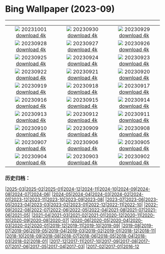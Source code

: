 # Bing Wallpaper (2023-09)
**************
| | | |
| :----: | :----: | :----: |
| ![](https://www.bing.com/th?id=OHR.LakeBledSunrise_IT-IT9781591413_1920x1080.jpg) 20231001 [download 4k](https://www.bing.com/th?id=OHR.LakeBledSunrise_IT-IT9781591413_UHD.jpg) | ![](https://www.bing.com/th?id=OHR.DardagnaWaterfalls_IT-IT7337701837_1920x1080.jpg) 20230930 [download 4k](https://www.bing.com/th?id=OHR.DardagnaWaterfalls_IT-IT7337701837_UHD.jpg) | ![](https://www.bing.com/th?id=OHR.GuiyangMoon_IT-IT0253411061_1920x1080.jpg) 20230929 [download 4k](https://www.bing.com/th?id=OHR.GuiyangMoon_IT-IT0253411061_UHD.jpg) |
| ![](https://www.bing.com/th?id=OHR.MaritimeDay_IT-IT6800320885_1920x1080.jpg) 20230928 [download 4k](https://www.bing.com/th?id=OHR.MaritimeDay_IT-IT6800320885_UHD.jpg) | ![](https://www.bing.com/th?id=OHR.ProseccoHills_IT-IT5807916558_1920x1080.jpg) 20230927 [download 4k](https://www.bing.com/th?id=OHR.ProseccoHills_IT-IT5807916558_UHD.jpg) | ![](https://www.bing.com/th?id=OHR.VeniceSkatePark_IT-IT4628971712_1920x1080.jpg) 20230926 [download 4k](https://www.bing.com/th?id=OHR.VeniceSkatePark_IT-IT4628971712_UHD.jpg) |
| ![](https://www.bing.com/th?id=OHR.GlacierBayOtter_IT-IT3988644980_1920x1080.jpg) 20230925 [download 4k](https://www.bing.com/th?id=OHR.GlacierBayOtter_IT-IT3988644980_UHD.jpg) | ![](https://www.bing.com/th?id=OHR.FraserRiverBC_IT-IT3080206802_1920x1080.jpg) 20230924 [download 4k](https://www.bing.com/th?id=OHR.FraserRiverBC_IT-IT3080206802_UHD.jpg) | ![](https://www.bing.com/th?id=OHR.CottonwoodCanyon_IT-IT2280037969_1920x1080.jpg) 20230923 [download 4k](https://www.bing.com/th?id=OHR.CottonwoodCanyon_IT-IT2280037969_UHD.jpg) |
| ![](https://www.bing.com/th?id=OHR.ShamwariRhino_IT-IT0997464933_1920x1080.jpg) 20230922 [download 4k](https://www.bing.com/th?id=OHR.ShamwariRhino_IT-IT0997464933_UHD.jpg) | ![](https://www.bing.com/th?id=OHR.NobelNorway_IT-IT6268753930_1920x1080.jpg) 20230921 [download 4k](https://www.bing.com/th?id=OHR.NobelNorway_IT-IT6268753930_UHD.jpg) | ![](https://www.bing.com/th?id=OHR.ArkadiaPark_IT-IT5050525140_1920x1080.jpg) 20230920 [download 4k](https://www.bing.com/th?id=OHR.ArkadiaPark_IT-IT5050525140_UHD.jpg) |
| ![](https://www.bing.com/th?id=OHR.SanGennaroMulberry_IT-IT4580164437_1920x1080.jpg) 20230919 [download 4k](https://www.bing.com/th?id=OHR.SanGennaroMulberry_IT-IT4580164437_UHD.jpg) | ![](https://www.bing.com/th?id=OHR.MilkyWayPortugal_IT-IT4456908903_1920x1080.jpg) 20230918 [download 4k](https://www.bing.com/th?id=OHR.MilkyWayPortugal_IT-IT4456908903_UHD.jpg) | ![](https://www.bing.com/th?id=OHR.DolomitesParaglider_IT-IT3096263531_1920x1080.jpg) 20230917 [download 4k](https://www.bing.com/th?id=OHR.DolomitesParaglider_IT-IT3096263531_UHD.jpg) |
| ![](https://www.bing.com/th?id=OHR.SplugenPass_IT-IT3581326681_1920x1080.jpg) 20230916 [download 4k](https://www.bing.com/th?id=OHR.SplugenPass_IT-IT3581326681_UHD.jpg) | ![](https://www.bing.com/th?id=OHR.GlenariffForest_IT-IT2978733344_1920x1080.jpg) 20230915 [download 4k](https://www.bing.com/th?id=OHR.GlenariffForest_IT-IT2978733344_UHD.jpg) | ![](https://www.bing.com/th?id=OHR.MongoliaHorses_IT-IT8693610029_1920x1080.jpg) 20230914 [download 4k](https://www.bing.com/th?id=OHR.MongoliaHorses_IT-IT8693610029_UHD.jpg) |
| ![](https://www.bing.com/th?id=OHR.HemakutaHill_IT-IT1160628582_1920x1080.jpg) 20230913 [download 4k](https://www.bing.com/th?id=OHR.HemakutaHill_IT-IT1160628582_UHD.jpg) | ![](https://www.bing.com/th?id=OHR.NorthSeaStairs_IT-IT7467715287_1920x1080.jpg) 20230912 [download 4k](https://www.bing.com/th?id=OHR.NorthSeaStairs_IT-IT7467715287_UHD.jpg) | ![](https://www.bing.com/th?id=OHR.MarathonMedoc_IT-IT6196597856_1920x1080.jpg) 20230911 [download 4k](https://www.bing.com/th?id=OHR.MarathonMedoc_IT-IT6196597856_UHD.jpg) |
| ![](https://www.bing.com/th?id=OHR.WalrusSvalbard_IT-IT3284663825_1920x1080.jpg) 20230910 [download 4k](https://www.bing.com/th?id=OHR.WalrusSvalbard_IT-IT3284663825_UHD.jpg) | ![](https://www.bing.com/th?id=OHR.AyutthayaTemple_IT-IT2272597242_1920x1080.jpg) 20230909 [download 4k](https://www.bing.com/th?id=OHR.AyutthayaTemple_IT-IT2272597242_UHD.jpg) | ![](https://www.bing.com/th?id=OHR.BathCircus_IT-IT9829288820_1920x1080.jpg) 20230908 [download 4k](https://www.bing.com/th?id=OHR.BathCircus_IT-IT9829288820_UHD.jpg) |
| ![](https://www.bing.com/th?id=OHR.CamelsAbove_IT-IT6972066019_1920x1080.jpg) 20230907 [download 4k](https://www.bing.com/th?id=OHR.CamelsAbove_IT-IT6972066019_UHD.jpg) | ![](https://www.bing.com/th?id=OHR.CreteHarbor_IT-IT6052319754_1920x1080.jpg) 20230906 [download 4k](https://www.bing.com/th?id=OHR.CreteHarbor_IT-IT6052319754_UHD.jpg) | ![](https://www.bing.com/th?id=OHR.MountSegla_IT-IT4869636525_1920x1080.jpg) 20230905 [download 4k](https://www.bing.com/th?id=OHR.MountSegla_IT-IT4869636525_UHD.jpg) |
| ![](https://www.bing.com/th?id=OHR.BourgesMarsh_IT-IT3651136733_1920x1080.jpg) 20230904 [download 4k](https://www.bing.com/th?id=OHR.BourgesMarsh_IT-IT3651136733_UHD.jpg) | ![](https://www.bing.com/th?id=OHR.HistoricalRegatta_IT-IT6174180890_1920x1080.jpg) 20230903 [download 4k](https://www.bing.com/th?id=OHR.HistoricalRegatta_IT-IT6174180890_UHD.jpg) | ![](https://www.bing.com/th?id=OHR.TinyHummer_IT-IT0334846745_1920x1080.jpg) 20230902 [download 4k](https://www.bing.com/th?id=OHR.TinyHummer_IT-IT0334846745_UHD.jpg) |

### 历史归档：

|[2025-03](/../2025-03/2025-03.md)|[2025-02](/../2025-02/2025-02.md)|[2025-01](/../2025-01/2025-01.md)|[2024-12](/../2024-12/2024-12.md)|[2024-11](/../2024-11/2024-11.md)|[2024-10](/../2024-10/2024-10.md)|[2024-09](/../2024-09/2024-09.md)|[2024-08](/../2024-08/2024-08.md)|[2024-07](/../2024-07/2024-07.md)|[2024-06](/../2024-06/2024-06.md)|
|[2024-05](/../2024-05/2024-05.md)|[2024-04](/../2024-04/2024-04.md)|[2024-03](/../2024-03/2024-03.md)|[2024-02](/../2024-02/2024-02.md)|[2024-01](/../2024-01/2024-01.md)|[2023-12](/../2023-12/2023-12.md)|[2023-11](/../2023-11/2023-11.md)|[2023-10](/../2023-10/2023-10.md)|[2023-09](/2023-09.md)|[2023-08](/../2023-08/2023-08.md)|
|[2023-07](/../2023-07/2023-07.md)|[2023-06](/../2023-06/2023-06.md)|[2023-05](/../2023-05/2023-05.md)|[2023-04](/../2023-04/2023-04.md)|[2023-03](/../2023-03/2023-03.md)|[2023-02](/../2023-02/2023-02.md)|[2023-01](/../2023-01/2023-01.md)|[2022-12](/../2022-12/2022-12.md)|[2022-11](/../2022-11/2022-11.md)|[2022-10](/../2022-10/2022-10.md)|
|[2022-09](/../2022-09/2022-09.md)|[2022-08](/../2022-08/2022-08.md)|[2022-07](/../2022-07/2022-07.md)|[2022-06](/../2022-06/2022-06.md)|[2022-05](/../2022-05/2022-05.md)|[2022-04](/../2022-04/2022-04.md)|[2021-08](/../2021-08/2021-08.md)|[2021-07](/../2021-07/2021-07.md)|[2021-06](/../2021-06/2021-06.md)|[2021-05](/../2021-05/2021-05.md)|
|[2021-04](/../2021-04/2021-04.md)|[2021-03](/../2021-03/2021-03.md)|[2021-02](/../2021-02/2021-02.md)|[2021-01](/../2021-01/2021-01.md)|[2020-12](/../2020-12/2020-12.md)|[2020-11](/../2020-11/2020-11.md)|[2020-10](/../2020-10/2020-10.md)|[2020-09](/../2020-09/2020-09.md)|[2020-08](/../2020-08/2020-08.md)|[2020-07](/../2020-07/2020-07.md)|
|[2020-06](/../2020-06/2020-06.md)|[2020-05](/../2020-05/2020-05.md)|[2020-04](/../2020-04/2020-04.md)|[2020-03](/../2020-03/2020-03.md)|[2020-02](/../2020-02/2020-02.md)|[2020-01](/../2020-01/2020-01.md)|[2019-12](/../2019-12/2019-12.md)|[2019-11](/../2019-11/2019-11.md)|[2019-10](/../2019-10/2019-10.md)|[2019-09](/../2019-09/2019-09.md)|
|[2019-08](/../2019-08/2019-08.md)|[2019-07](/../2019-07/2019-07.md)|[2019-06](/../2019-06/2019-06.md)|[2019-05](/../2019-05/2019-05.md)|[2019-04](/../2019-04/2019-04.md)|[2019-03](/../2019-03/2019-03.md)|[2019-02](/../2019-02/2019-02.md)|[2019-01](/../2019-01/2019-01.md)|[2018-12](/../2018-12/2018-12.md)|[2018-11](/../2018-11/2018-11.md)|
|[2018-10](/../2018-10/2018-10.md)|[2018-09](/../2018-09/2018-09.md)|[2018-08](/../2018-08/2018-08.md)|[2018-07](/../2018-07/2018-07.md)|[2018-06](/../2018-06/2018-06.md)|[2018-05](/../2018-05/2018-05.md)|[2018-04](/../2018-04/2018-04.md)|[2018-03](/../2018-03/2018-03.md)|[2018-02](/../2018-02/2018-02.md)|[2018-01](/../2018-01/2018-01.md)|
|[2017-12](/../2017-12/2017-12.md)|[2017-11](/../2017-11/2017-11.md)|[2017-10](/../2017-10/2017-10.md)|[2017-09](/../2017-09/2017-09.md)|[2017-08](/../2017-08/2017-08.md)|[2017-07](/../2017-07/2017-07.md)|[2017-06](/../2017-06/2017-06.md)|[2017-05](/../2017-05/2017-05.md)|[2017-04](/../2017-04/2017-04.md)|[2017-03](/../2017-03/2017-03.md)|
|[2017-02](/../2017-02/2017-02.md)|[2017-01](/../2017-01/2017-01.md)|[2016-12](/../2016-12/2016-12.md)